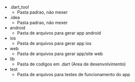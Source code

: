 - .dart_tool
    - Pasta padrao, não mexer
- .idea
    - Pasta padrao, não mexer
- android
    - Pasta de arquivos para gerar app android
- ios
    - Pasta de arquivos para gerar app ios
- web
    - Pasta de arquivos para gerar app/site web
- lib
    - Pasta de codigos em .dart (Area de desenvolvimento)
- test
    - Pasta de arquivos para testes de funcionamento do app

